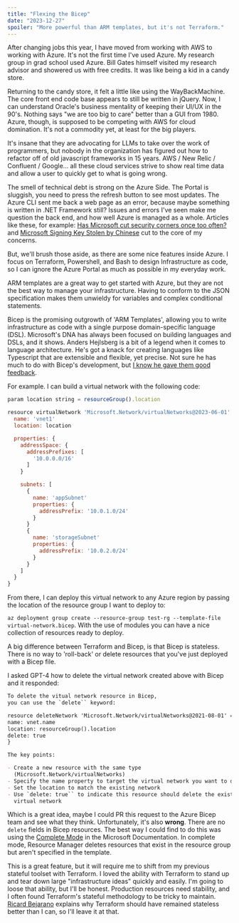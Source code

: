 ```yaml
---
title: "Flexing the Bicep"
date: "2023-12-27"
spoiler: "More powerful than ARM templates, but it's not Terraform."
---
```


After changing jobs this year, I have moved from working with AWS to working with Azure. It's not the first time I've used Azure. My research group in grad school used Azure. Bill Gates himself visited my research advisor and showered us with free credits. It was like being a kid in a candy store.

Returning to the candy store, it felt a little like using the WayBackMachine. The core front end code base appears to still be written in jQuery. Now, I can understand Oracle's business mentality of keeping their UI/UX in the 90's. Nothing says "we are too big to care" better than a GUI from 1980. Azure, though, is supposed to be competing with AWS for cloud domination. It's not a commodity yet, at least for the big players.

It's insane that they are advocating for LLMs to take over the work of programmers, but nobody in the organization has figured out how to refactor off of old javascript frameworks in 15 years. AWS / New Relic / Confluent / Google... all these cloud services strive to show real time data and allow a user to quickly get to what is going wrong.

The smell of technical debt is strong on the Azure Side. The Portal is sluggish, you need to press the refresh button to see most updates. The Azure CLI sent me back a web page as an error, because maybe something is written in .NET Framework still? Issues and errors I've seen make me question the back end, and how well Azure is managed as a whole. Articles like these, for example: [Has Microsoft cut security corners once too often?](https://www.computerworld.com/article/3704132/has-microsoft-cut-security-corners-once-too-often.html) and [Microsoft Signing Key Stolen by Chinese](https://www.schneier.com/blog/archives/2023/08/microsoft-signing-key-stolen-by-chinese.html) cut to the core of my concerns.

But, we'll brush those aside, as there are some nice features inside Azure. I focus on Terraform, Powershell, and Bash to design Infrastructure as code, so I can ignore the Azure Portal as much as possible in my everyday work.

ARM templates are a great way to get started with Azure, but they are not the best way to manage your infrastructure. Having to conform to the JSON specification makes them unwieldy for variables and complex conditional statements.

Bicep is the promising outgrowth of 'ARM Templates', allowing you to write infrastructure as code with a single purpose domain-specific language (DSL). Microsoft's DNA has always been focused on building languages and DSLs, and it shows. Anders Hejlsberg is a bit of a legend when it comes to language architecture. He's got a knack for creating languages like Typescript that are extensible and flexible, yet precise. Not sure he has much to do with Bicep's development, but [I know he gave them good feedback](https://github.com/Azure/bicep/issues/10121).

For example. I can build a virtual network with the following code:

```js
param location string = resourceGroup().location

resource virtualNetwork 'Microsoft.Network/virtualNetworks@2023-06-01' = {
  name: 'vnet1'
  location: location

  properties: {
    addressSpace: {
      addressPrefixes: [
        '10.0.0.0/16'
      ]
    }

    subnets: [
      {
        name: 'appSubnet'
        properties: {
          addressPrefix: '10.0.1.0/24'
        }
      }
      {
        name: 'storageSubnet'
        properties: {
          addressPrefix: '10.0.2.0/24'
        }
      }
    ]
  }
}

```

From there, I can deploy this virtual network to any Azure region by passing the location of the resource group I want to deploy to:

`az deployment group create --resource-group test-rg --template-file virtual-network.bicep`. With the use of modules you can have a nice collection of resources ready to deploy.

A big difference between Terraform and Bicep, is that Bicep is stateless. There is no way to 'roll-back' or delete resources that you've just deployed with a Bicep file.

I asked GPT-4 how to delete the virtual network created above with Bicep and it responded:

```markdown
To delete the vitual network resource in Bicep,
you can use the `delete`` keyword:

resource deleteNetwork 'Microsoft.Network/virtualNetworks@2021-08-01' = {
name: vnet.name
location: resourceGroup().location
delete: true
}

The key points:

- Create a new resource with the same type
  (Microsoft.Network/virtualNetworks)
- Specify the name property to target the virtual network you want to delete
- Set the location to match the existing network
- Use `delete: true`` to indicate this resource should delete the existing
  virtual network
```

Which is a great idea, maybe I could PR this request to the Azure Bicep team and see what they think. Unfortunately, it's also **wrong**. There are no `delete` fields in Bicep resources. The best way I could find to do this was using the [Complete Mode](https://learn.microsoft.com/en-us/azure/azure-resource-manager/templates/deployment-modes#complete-mode) in the Microsoft Documentation. In complete mode, Resource Manager deletes resources that exist in the resource group but aren't specified in the template.

This is a great feature, but it will require me to shift from my previous stateful toolset with Terraform. I loved the ability with Terraform to stand up and tear down large "infrastructure ideas" quickly and easily. I'm going to loose that ability, but I'll be honest. Production resources need stability, and I often found Terraform's stateful methodology to be tricky to maintain. [Ricard Bejarano](https://www.bejarano.io/terraform-stateless/) explains why Terraform should have remained stateless better than I can, so I'll leave it at that.
